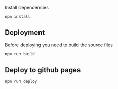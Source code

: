Install dependencies
```bash
npm install
```

## Deployment
Before deploying you need to build the source files
```bash
npm run build
```

## Deploy to github pages 
```bash
npm run deploy
```
